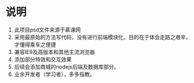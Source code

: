 # 说明

1. 此项目psd文件来源于慕课网
2. 采用最原始的方法写代码，没有进行前端模块化，目的在于体会走路之艰辛，才懂得乘车之便捷
2. 兼容IE9及高版本和其他主流浏览器
3. 添加部分特效和交互效果
3. 后续会添加商城的nodejs后端及数据库部分。
4. 业余开发者（学习者），多多指教。

